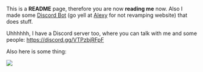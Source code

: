 This is a **README** page, therefore you are now **reading me** now. Also I made some [Discord Bot](https://ezar.shamdev.xyz) (go yell at [Alexy](https://github.com/ItsNotAlexy) for not revamping website) that does stuff.

Uhhhhhh, I have a Discord server too, where you can talk with me and some people: https://discord.gg/VTPzbjRFpF

Also here is some thing:

![](https://github-readme-stats.vercel.app/api?username=toolifelesstocode&count_private=true&theme=midnight-purple)
